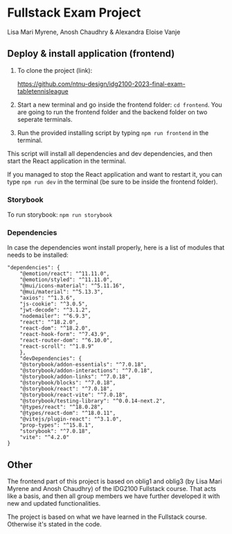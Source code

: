 # Fullstack Exam Project
Lisa Mari Myrene, Anosh Chaudhry & Alexandra Eloise Vanje

## Deploy & install application (frontend)

1. To clone the project (link):

   https://github.com/ntnu-design/idg2100-2023-final-exam-tabletennisleague 

2. Start a new terminal and go inside the frontend folder: `cd frontend`. You are going to run the frontend folder and the backend folder on two seperate terminals. 

3. Run the provided installing script by typing `npm run frontend` in the terminal. 

This script will install all dependencies and dev dependencies, and then start the React application in the terminal.

If you managed to stop the React application and want to restart it, you can type `npm run dev` in the terminal (be sure to be inside the frontend folder).

### Storybook

To run storybook: `npm run storybook`


### Dependencies

In case the dependencies wont install properly, here is a list of modules that needs to be installed:

    "dependencies": {
        "@emotion/react": "^11.11.0",
        "@emotion/styled": "^11.11.0",
        "@mui/icons-material": "^5.11.16",
        "@mui/material": "^5.13.3",
        "axios": "^1.3.6",
        "js-cookie": "^3.0.5",
        "jwt-decode": "^3.1.2",
        "nodemailer": "^6.9.3",
        "react": "^18.2.0",
        "react-dom": "^18.2.0",
        "react-hook-form": "^7.43.9",
        "react-router-dom": "^6.10.0",
        "react-scroll": "^1.8.9"
        },
        "devDependencies": {
        "@storybook/addon-essentials": "^7.0.18",
        "@storybook/addon-interactions": "^7.0.18",
        "@storybook/addon-links": "^7.0.18",
        "@storybook/blocks": "^7.0.18",
        "@storybook/react": "^7.0.18",
        "@storybook/react-vite": "^7.0.18",
        "@storybook/testing-library": "^0.0.14-next.2",
        "@types/react": "^18.0.28",
        "@types/react-dom": "^18.0.11",
        "@vitejs/plugin-react": "^3.1.0",
        "prop-types": "^15.8.1",
        "storybook": "^7.0.18",
        "vite": "^4.2.0"
    }


## Other

The frontend part of this project is based on oblig1 and oblig3 (by Lisa Mari Myrene and Anosh Chaudhry) of the IDG2100 Fullstack course. 
That acts like a basis, and then all group members we have further developed it with new and updated functionalities. 

The project is based on what we have learned in the Fullstack course. Otherwise it's stated in the code.
